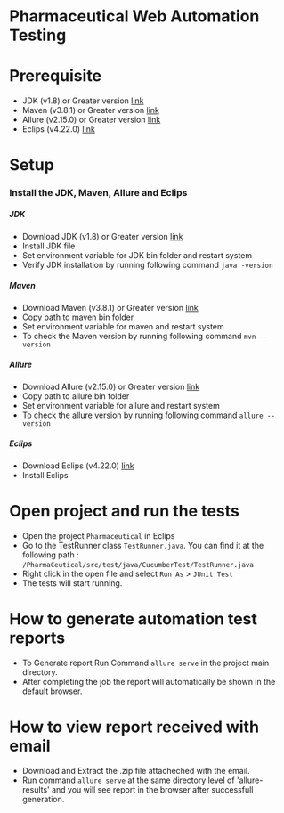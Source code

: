# Pharmaceutical Web Automation Testing
# Prerequisite 


  - JDK (v1.8) or Greater version [link](https://www.oracle.com/java/technologies/javase/javase8u211-later-archive-downloads.html) 
  - Maven (v3.8.1) or Greater version [link](https://maven.apache.org/download.cgi) 
  - Allure (v2.15.0) or Greater version   [link](https://github.com/allure-framework/allure2/releases?page=2)
  - Eclips (v4.22.0) [link](https://www.eclipse.org/downloads/)

# Setup
### Install the JDK, Maven, Allure and Eclips
##### JDK 
  - Download JDK (v1.8) or Greater version [link](https://www.oracle.com/java/technologies/javase/javase8u211-later-archive-downloads.html)
  - Install JDK file 
  - Set environment variable for JDK bin folder and restart system
  - Verify JDK installation by running following command `java -version`
  
##### Maven 
  - Download  Maven (v3.8.1) or Greater version [link](https://maven.apache.org/download.cgi) 
  - Copy path to maven bin folder
  - Set environment variable for maven and restart system
  - To check the Maven version by running following command `mvn --version`
  
##### Allure 
  - Download  Allure (v2.15.0) or Greater version [link](https://github.com/allure-framework/allure2/releases?page=2)
  - Copy path to allure bin folder
  - Set environment variable for allure and restart system
  - To check the allure version by running following command `allure --version`
  
##### Eclips
  - Download Eclips (v4.22.0) [link](https://www.eclipse.org/downloads/)
  - Install Eclips

# Open project and run the tests
  - Open the project `Pharmaceutical` in Eclips
  - Go to the TestRunner class `TestRunner.java`. You can find it at the following path : `/PharmaCeutical/src/test/java/CucumberTest/TestRunner.java` 
  - Right click in the open file and select `Run As` > `JUnit Test`
  - The tests will start running.

# How to generate automation test reports
  - To Generate report Run Command `allure serve` in the project main directory.
  - After completing the job the report will automatically be shown in the default browser.
  
# How to view report received with email
  - Download and Extract the .zip file attacheched with the email.
  - Run command `allure serve` at the same directory level of 'allure-results' and you will see report in the browser after successfull generation.
